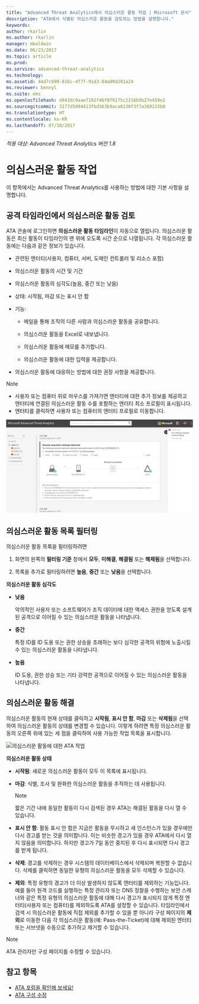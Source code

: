 ```yaml
---
title: "Advanced Threat Analytics에서 의심스러운 활동 작업 | Microsoft 문서"
description: "ATA에서 식별된 의심스러운 활동을 검토하는 방법을 설명합니다."
keywords: 
author: rkarlin
ms.author: rkarlin
manager: mbaldwin
ms.date: 06/23/2017
ms.topic: article
ms.prod: 
ms.service: advanced-threat-analytics
ms.technology: 
ms.assetid: 44d7c899-816c-4f7f-91d3-84a09d291a24
ms.reviewer: bennyl
ms.suite: ems
ms.openlocfilehash: d943dc9aae7192f46f079175c2216b5b27e459e2
ms.sourcegitcommit: 3177d5894413fbd363b9aca8130f3f7a369223b8
ms.translationtype: HT
ms.contentlocale: ko-KR
ms.lasthandoff: 07/10/2017
---
```

*적용 대상: Advanced Threat Analytics 버전 1.8*



# 의심스러운 활동 작업
<a id="working-with-suspicious-activities" class="xliff"></a>
이 항목에서는 Advanced Threat Analytics를 사용하는 방법에 대한 기본 사항을 설명합니다.

## 공격 타임라인에서 의심스러운 활동 검토
<a id="review-suspicious-activities-on-the-attack-time-line" class="xliff"></a>
ATA 콘솔에 로그인하면 **의심스러운 활동 타임라인**이 자동으로 열립니다. 의심스러운 활동은 최신 활동이 타임라인의 맨 위에 오도록 시간 순으로 나열됩니다.
각 의심스러운 활동에는 다음과 같은 정보가 있습니다.

-   관련된 엔터티(사용자, 컴퓨터, 서버, 도메인 컨트롤러 및 리소스 포함)

-   의심스러운 활동의 시간 및 기간

-   의심스러운 활동의 심각도(높음, 중간 또는 낮음)

-   상태: 시작됨, 마감 또는 표시 안 함

-   기능:

    -   메일을 통해 조직의 다른 사람과 의심스러운 활동을 공유합니다.

    -   의심스러운 활동을 Excel로 내보냅니다.

    -   의심스러운 활동에 메모를 추가합니다.

    -   의심스러운 활동에 대한 입력을 제공합니다.

-   의심스러운 활동에 대응하는 방법에 대한 권장 사항을 제공합니다.

> [!NOTE]
> -   사용자 또는 컴퓨터 위로 마우스를 가져가면 엔터티에 대한 추가 정보를 제공하고 엔터티에 연결된 의심스러운 활동 수를 포함하는 엔터티 최소 프로필이 표시됩니다.
> -   엔터티를 클릭하면 사용자 또는 컴퓨터의 엔터티 프로필로 이동합니다.

![ATA 의심스러운 활동 타임라인 이미지](media/ATA-Suspicious-Activity-Timeline.JPG)

## 의심스러운 활동 목록 필터링
<a id="filter-suspicious-activities-list" class="xliff"></a>
의심스러운 활동 목록을 필터링하려면

1.  화면의 왼쪽의 **필터링 기준** 창에서 **모두**, **미해결**, **해결됨** 또는 **해제됨**을 선택합니다.

2.  목록을 추가로 필터링하려면 **높음**, **중간** 또는 **낮음**을 선택합니다.

**의심스러운 활동 심각도**

-   **낮음**

    악의적인 사용자 또는 소프트웨어가 조직 데이터에 대한 액세스 권한을 얻도록 설계된 공격으로 이어질 수 있는 의심스러운 활동을 나타냅니다.

-   **중간**

    특정 ID를 ID 도용 또는 권한 상승을 초래하는 보다 심각한 공격의 위험에 노출시킬 수 있는 의심스러운 활동을 나타냅니다.

-   **높음**

    ID 도용, 권한 상승 또는 기타 강력한 공격으로 이어질 수 있는 의심스러운 활동을 나타냅니다.




## 의심스러운 활동 해결
<a id="remediating-suspicious-activities" class="xliff"></a>
의심스러운 활동의 현재 상태를 클릭하고 **시작됨**, **표시 안 함**, **마감** 또는 **삭제됨**을 선택하여 의심스러운 활동의 상태를 변경할 수 있습니다.
이렇게 하려면 특정 의심스러운 활동의 오른쪽 위에 있는 세 점을 클릭하여 사용 가능한 작업 목록을 표시합니다.

![의심스러운 활동에 대한 ATA 작업](./media/sa-actions.png)

**의심스러운 활동 상태**

-   **시작됨**: 새로운 의심스러운 활동이 모두 이 목록에 표시됩니다.

-   **마감**: 식별, 조사 및 완화한 의심스러운 활동을 추적하는 데 사용됩니다.

    > [!NOTE]
    > 짧은 기간 내에 동일한 활동이 다시 검색된 경우 ATA는 해결된 활동을 다시 열 수 있습니다.

-   **표시 안 함**: 활동 표시 안 함은 지금은 활동을 무시하고 새 인스턴스가 있을 경우에만 다시 경고를 받는 것을 의미합니다. 이는 비슷한 경고가 있을 경우 ATA에서 다시 열지 않음을 의미합니다. 하지만 경고가 7일 동안 중지된 후 다시 표시되면 다시 경고를 받게 됩니다.

- **삭제**: 경고를 삭제하는 경우 시스템의 데이터베이스에서 삭제되며 복원할 수 없습니다. 삭제를 클릭하면 동일한 유형의 의심스러운 활동을 모두 삭제할 수 있습니다.

- **제외**: 특정 유형의 경고가 더 이상 발생하지 않도록 엔터티를 제외하는 기능입니다. 예를 들어 원격 코드를 실행하는 특정 관리자 또는 DNS 정찰을 수행하는 보안 스캐너와 같은 특정 유형의 의심스러운 활동에 대해 다시 경고가 표시되지 않게 특정 엔터티(사용자 또는 컴퓨터)를 제외하도록 ATA를 설정할 수 있습니다. 타임라인에서 검색 시 의심스러운 활동에 직접 제외를 추가할 수 있을 뿐 아니라 구성 페이지의 **제외**로 이동한 다음 각 의심스러운 활동(예: Pass-the-Ticket)에 대해 제외된 엔터티 또는 서브넷을 수동으로 추가하고 제거할 수 있습니다. 
> [!NOTE]
> ATA 관리자만 구성 페이지를 수정할 수 있습니다.


## 참고 항목
<a id="see-also" class="xliff"></a>
- [ATA 포럼을 확인해 보세요!](https://social.technet.microsoft.com/Forums/security/home?forum=mata)
- [ATA 구성 수정](modifying-ata-center-configuration.md)
